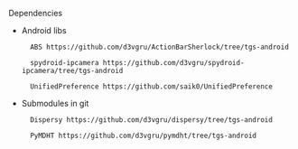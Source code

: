 Dependencies
* Android libs

        ABS https://github.com/d3vgru/ActionBarSherlock/tree/tgs-android

        spydroid-ipcamera https://github.com/d3vgru/spydroid-ipcamera/tree/tgs-android

        UnifiedPreference https://github.com/saik0/UnifiedPreference

* Submodules in git

        Dispersy https://github.com/d3vgru/dispersy/tree/tgs-android

        PyMDHT https://github.com/d3vgru/pymdht/tree/tgs-android

